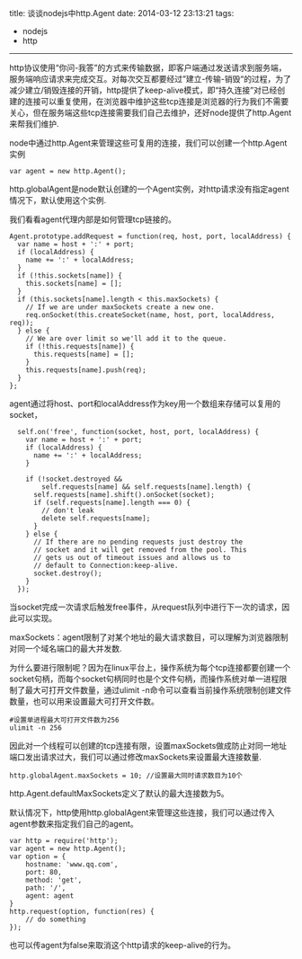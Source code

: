 title: 谈谈nodejs中http.Agent
date: 2014-03-12 23:13:21
tags: 
- nodejs 
- http
---

http协议使用“你问-我答”的方式来传输数据，即客户端通过发送请求到服务端，服务端响应请求来完成交互。对每次交互都要经过”建立-传输-销毁“的过程，为了减少建立/销毁连接的开销，http提供了keep-alive模式，即“持久连接”对已经创建的连接可以重复使用，在浏览器中维护这些tcp连接是浏览器的行为我们不需要关心，但在服务端这些tcp连接需要我们自己去维护，还好node提供了http.Agent来帮我们维护.

node中通过http.Agent来管理这些可复用的连接，我们可以创建一个http.Agent实例
```
var agent = new http.Agent();
```

http.globalAgent是node默认创建的一个Agent实例，对http请求没有指定agent情况下，默认使用这个实例.

我们看看agent代理内部是如何管理tcp链接的。

```
Agent.prototype.addRequest = function(req, host, port, localAddress) {
  var name = host + ':' + port;
  if (localAddress) {
    name += ':' + localAddress;
  }
  if (!this.sockets[name]) {
    this.sockets[name] = [];
  }
  if (this.sockets[name].length < this.maxSockets) {
    // If we are under maxSockets create a new one.
    req.onSocket(this.createSocket(name, host, port, localAddress, req));
  } else {
    // We are over limit so we'll add it to the queue.
    if (!this.requests[name]) {
      this.requests[name] = [];
    }
    this.requests[name].push(req);
  }
};

```
agent通过将host、port和localAddress作为key用一个数组来存储可以复用的socket，
```
  self.on('free', function(socket, host, port, localAddress) {
    var name = host + ':' + port;
    if (localAddress) {
      name += ':' + localAddress;
    }

    if (!socket.destroyed &&
        self.requests[name] && self.requests[name].length) {
      self.requests[name].shift().onSocket(socket);
      if (self.requests[name].length === 0) {
        // don't leak
        delete self.requests[name];
      }
    } else {
      // If there are no pending requests just destroy the
      // socket and it will get removed from the pool. This
      // gets us out of timeout issues and allows us to
      // default to Connection:keep-alive.
      socket.destroy();
    }
  });

```
当socket完成一次请求后触发free事件，从request队列中进行下一次的请求，因此可以实现。


maxSockets：agent限制了对某个地址的最大请求数目，可以理解为浏览器限制对同一个域名端口的最大并发数.

为什么要进行限制呢？因为在linux平台上，操作系统为每个tcp连接都要创建一个socket句柄，而每个socket句柄同时也是个文件句柄，而操作系统对单一进程限制了最大可打开文件数量，通过ulimit -n命令可以查看当前操作系统限制创建文件数量，也可以用来设置最大可打开文件数。

```
#设置单进程最大可打开文件数为256
ulimit -n 256 
```

因此对一个线程可以创建的tcp连接有限，设置maxSockets做成防止对同一地址端口发出请求过大，我们可以通过修改maxSockets来设置最大连接数量.

```
http.globalAgent.maxSockets = 10; //设置最大同时请求数目为10个
```
http.Agent.defaultMaxSockets定义了默认的最大连接数为5。

默认情况下，http使用http.globalAgent来管理这些连接，我们可以通过传入agent参数来指定我们自己的agent。

```
var http = require('http');
var agent = new http.Agent();
var option = {
	hostname: 'www.qq.com',
	port: 80,
	method: 'get',
	path: '/',
	agent: agent
}
http.request(option, function(res) {
	// do something
});
```
也可以传agent为false来取消这个http请求的keep-alive的行为。
